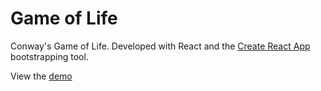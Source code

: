 # Game of Life
Conway's Game of Life. Developed with React and the [Create React App](https://github.com/facebook/create-react-app) bootstrapping tool.

View the [demo](https://itaylor573.github.io/game-of-life-react/)
